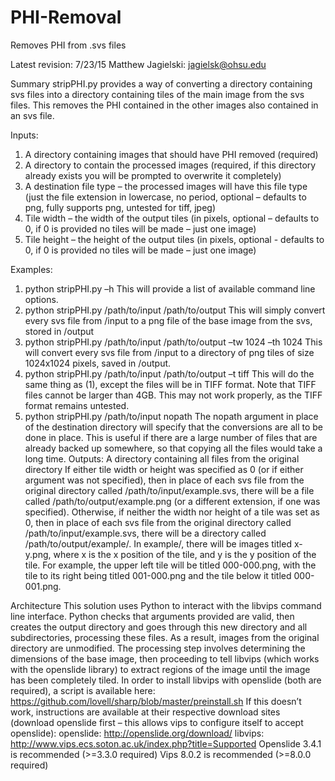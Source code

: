 # PHI-Removal
Removes PHI from .svs files

Latest revision: 7/23/15
Matthew Jagielski: jagielsk@ohsu.edu

Summary
stripPHI.py provides a way of converting a directory containing svs files into a directory containing tiles of the main image from the svs files. This removes the PHI contained in the other images also contained in an svs file.

Inputs:




1.	A directory containing images that should have PHI removed (required)
2.	A directory to contain the processed images (required, if this directory already exists you will be prompted to overwrite it completely)
3.	A destination file type – the processed images will have this file type (just the file extension in lowercase, no period, optional – defaults to png, fully supports png, untested for tiff, jpeg)
4.	Tile width – the width of the output tiles (in pixels, optional – defaults to 0, if 0 is provided no tiles will be made – just one image)
5.	Tile height – the height of the output tiles (in pixels, optional - defaults to 0, if 0 is provided no tiles will be made – just one image)


Examples:


1.	python stripPHI.py –h
This will provide a list of available command line options.
2.	python stripPHI.py /path/to/input /path/to/output
This will simply convert every svs file from /input to a png file of the base image from the svs, stored in /output
3.	python stripPHI.py /path/to/input /path/to/output –tw 1024 –th 1024
This will convert every svs file from /input to a directory of png tiles of size 1024x1024 pixels, saved in /output.
4.	python stripPHI.py /path/to/input /path/to/output –t tiff
This will do the same thing as (1), except the files will be in TIFF format. Note that TIFF files cannot be larger than 4GB. This may not work properly, as the TIFF format remains untested.
5.	python stripPHI.py /path/to/input nopath
The nopath argument in place of the destination directory will specify that the conversions are all to be done in place. This is useful if there are a large number of files that are already backed up somewhere, so that copying all the files would take a long time.
Outputs:
A directory containing all files from the original directory
If either tile width or height was specified as 0 (or if either argument was not specified), then in place of each svs file from the original directory called /path/to/input/example.svs, there will be a file called /path/to/output/example.png (or a different extension, if one was specified). 
Otherwise, if neither the width nor height of a tile was set as 0, then in place of each svs file from the original directory called /path/to/input/example.svs, there will be a directory called /path/to/output/example/. In example/, there will be images titled x-y.png, where x is the x position of the tile, and y is the y position of the tile. For example, the upper left tile will be titled 000-000.png, with the tile to its right being titled 001-000.png and the tile below it titled 000-001.png.

Architecture
This solution uses Python to interact with the libvips command line interface. Python checks that arguments provided are valid, then creates the output directory and goes through this new directory and all subdirectories, processing these files. As a result, images from the original directory are unmodified.
The processing step involves determining the dimensions of the base image, then proceeding to tell libvips (which works with the openslide library) to extract regions of the image until the image has been completely tiled.
In order to install libvips with openslide (both are required), a script is available here: https://github.com/lovell/sharp/blob/master/preinstall.sh
If this doesn’t work, instructions are available at their respective download sites (download openslide first – this allows vips to configure itself to accept openslide):
openslide: http://openslide.org/download/
libvips: http://www.vips.ecs.soton.ac.uk/index.php?title=Supported
Openslide 3.4.1 is recommended (>=3.3.0 required)
Vips 8.0.2 is recommended (>=8.0.0 required)
